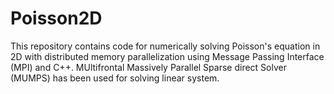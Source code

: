 # Poisson2D
This repository contains code for numerically solving Poisson's equation in 2D with distributed memory parallelization using Message Passing Interface (MPI) and C++. MUltifrontal Massively Parallel Sparse direct Solver  (MUMPS) has been used for solving linear system.
